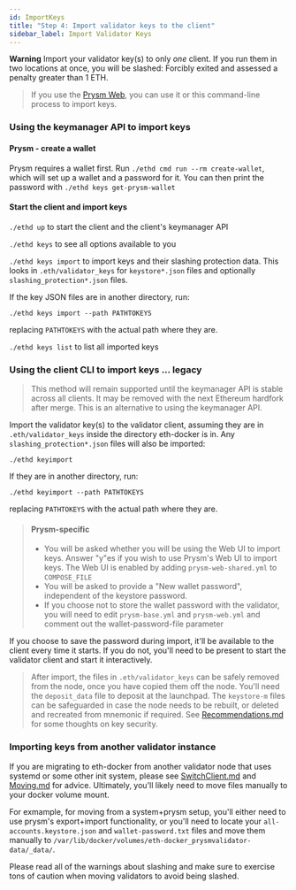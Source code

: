 ```yaml
---
id: ImportKeys
title: "Step 4: Import validator keys to the client"
sidebar_label: Import Validator Keys
---
```


**Warning** Import your validator key(s) to only *one* client. If you run them in two locations at once,
you will be slashed: Forcibly exited and assessed a penalty greater than 1 ETH.

> If you use the [Prysm Web](../Usage/PrysmWeb.md), you can use it
> or this command-line process to import keys.

### Using the keymanager API to import keys

#### Prysm - create a wallet

Prysm requires a wallet first. Run `./ethd cmd run --rm create-wallet`, which will set up a wallet and a password for it. You can then print the password with `./ethd keys get-prysm-wallet`

#### Start the client and import keys

`./ethd up` to start the client and the client's keymanager API

`./ethd keys` to see all options available to you

`./ethd keys import` to import keys and their slashing protection data. This looks in `.eth/validator_keys` for `keystore*.json` files and optionally `slashing_protection*.json` files.

If the key JSON files are in another directory, run:

`./ethd keys import --path PATHTOKEYS`

replacing `PATHTOKEYS` with the actual path where they are.

`./ethd keys list` to list all imported keys

### Using the client CLI to import keys ... legacy

> This method will remain supported until the keymanager API is stable across all clients. It may be removed
> with the next Ethereum hardfork after merge. This is an alternative to using the keymanager API.

Import the validator key(s) to the validator client, assuming they are in `.eth/validator_keys` inside the
directory eth-docker is in. Any `slashing_protection*.json` files will also be imported:

`./ethd keyimport`

If they are in another directory, run:

`./ethd keyimport --path PATHTOKEYS`

replacing `PATHTOKEYS` with the actual path where they are.

> #### Prysm-specific
> - You will be asked whether you will be using the Web UI to import keys.
> Answer "y"es if you wish to use Prysm's Web UI to import keys. The Web UI
> is enabled by adding `prysm-web-shared.yml` to `COMPOSE_FILE`
> - You will be asked to provide a "New wallet password", independent of the
>   keystore password. 
> - If you choose not to store the wallet password with the validator,
>   you will need to edit `prysm-base.yml` and `prysm-web.yml` and comment out the wallet-password-file
>   parameter

If you choose to save the password during import, it'll be available to the client every
time it starts. If you do not, you'll need to be present to start the
validator client and start it interactively. 

> After import, the files in `.eth/validator_keys` can be safely removed from the node,
> once you have copied them off the node. You'll need the `deposit_data` file to
> deposit at the launchpad. The `keystore-m` files can be safeguarded in case
> the node needs to be rebuilt, or deleted and recreated from mnemonic if required.
> See [Recommendations.md](../Support/Recommendations.md) for some thoughts on key security.

### Importing keys from another validator instance

If you are migrating to eth-docker from another validator node that uses systemd or some other init system, please see [SwitchClient.md](../Support/SwitchClient.md) and [Moving.md](../Support/Moving.md) for advice. Ultimately, you'll likely need to move files manually to your docker volume mount. 

For exmample, for moving from a system+prysm setup, you'll either need to use prysm's export+import functionality, or you'll need to locate your `all-accounts.keystore.json` and `wallet-password.txt` files and move them manually to `/var/lib/docker/volumes/eth-docker_prysmvalidator-data/_data/`. 

Please read all of the warnings about slashing and make sure to exercise tons of caution when moving validators to avoid being slashed. 
